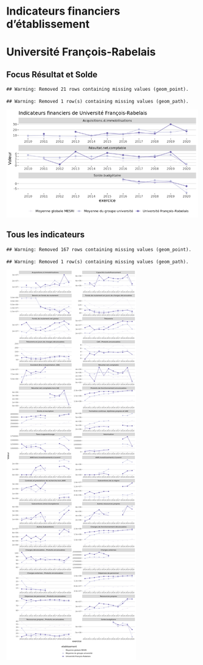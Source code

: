 Indicateurs financiers d’établissement
================

# Université François-Rabelais

## Focus Résultat et Solde

    ## Warning: Removed 21 rows containing missing values (geom_point).

    ## Warning: Removed 1 row(s) containing missing values (geom_path).

![](université_françois_rabelais_files/figure-gfm/etab.focus-1.png)<!-- -->

## Tous les indicateurs

    ## Warning: Removed 167 rows containing missing values (geom_point).

    ## Warning: Removed 1 row(s) containing missing values (geom_path).

![](université_françois_rabelais_files/figure-gfm/etab-1.png)<!-- -->
